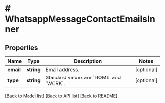 # # WhatsappMessageContactEmailsInner

## Properties

Name | Type | Description | Notes
------------ | ------------- | ------------- | -------------
**email** | **string** | Email address. | [optional]
**type** | **string** | Standard values are &#x60;HOME&#x60; and &#x60;WORK&#x60;. | [optional]

[[Back to Model list]](../../README.md#models) [[Back to API list]](../../README.md#endpoints) [[Back to README]](../../README.md)
